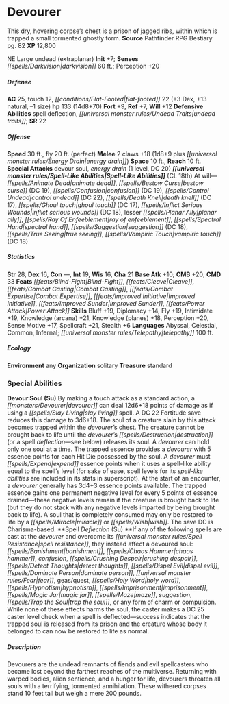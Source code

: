 ﻿---
cssclass: [monsters]
title1: Devourer
desc_short: This dry, hovering corpse's chest is a prison of jagged ribs, within which
  is trapped a small tormented ghostly form.
title2: Devourer
CR: 11
sources:
- name: Pathfinder RPG Bestiary
  page: 82
  link: http://paizo.com/products/btpy8auu?Pathfinder-Roleplaying-Game-Bestiary
XP: 12800
alignment: NE
size: Large
type: undead
subtypes:
- extraplanar
initiative:
  bonus: 7
senses:
  darkvision: 60
AC:
  AC: 25
  touch: 12
  flat_footed: 22
  components:
    dex: 3
    natural: 13
    size: -1
HP:
  HP: 133
  long: 14d8+70
saves:
  fort: 9
  ref: 7
  will: 12
defensive_abilities:
- spell deflection
- undead traits
SR: 22
speeds:
  base: 30
  fly: 20
  fly_maneuverability: perfect
attacks:
  melee:
  - - text: 2 claws +18 (1d8+9 plus energy drain)
      entries:
      - - damage: 1d8+9
        - effect: energy drain
      count: 2
      attack: claws
      bonus:
      - 18
  special:
  - devour soul
  - energy drain (1 level, DC 20)
space: 10
reach: 10
spell_like_abilities:
  entries:
  - superscripts:
    - 4th
    name: animate dead
    source: default
    freq: At will
  - superscripts:
    - 4th
    name: bestow curse
    source: default
    freq: At will
    DC: 19
  - superscripts:
    - 4th
    name: confusion
    source: default
    freq: At will
    DC: 19
  - superscripts:
    - 7th
    name: control undead
    source: default
    freq: At will
    DC: 22
  - superscripts:
    - 2nd
    name: death knell
    source: default
    freq: At will
    DC: 17
  - superscripts:
    - 2nd
    name: ghoul touch
    source: default
    freq: At will
    DC: 17
  - superscripts:
    - 3rd
    name: inflict serious wounds
    source: default
    freq: At will
    DC: 18
  - superscripts:
    - 4th
    name: lesser planar ally
    source: default
    freq: At will
  - superscripts:
    - 1st
    name: ray of enfeeblement
    source: default
    freq: At will
  - superscripts:
    - 2nd
    name: spectral hand
    source: default
    freq: At will
  - superscripts:
    - 3rd
    name: suggestion
    source: default
    freq: At will
    DC: 18
  - superscripts:
    - 6th
    name: true seeing
    source: default
    freq: At will
  - superscripts:
    - 3rd
    name: vampiric touch
    source: default
    freq: At will
    DC: 18
  sources:
  - name: default
    CL: 18
ability_scores:
  STR: 28
  DEX: 16
  CON:
  INT: 19
  WIS: 16
  CHA: 21
BAB: 10
CMB: 20
CMD: 33
feats:
- name: Blind-Fight
- name: Cleave
- name: Combat Casting
- name: Combat Expertise
- name: Improved Initiative
- name: Improved Sunder
- name: Power Attack
skills:
  Bluff: 19
  Diplomacy: 14
  Fly: 19
  Intimidate: 19
  Knowledge (arcana): 21
  Knowledge (planes): 18
  Perception: 20
  Sense Motive: 17
  Spellcraft: 21
  Stealth: 6
languages:
- Abyssal
- Celestial
- Common
- Infernal
- telepathy 100 ft.
ecology:
  environment: any
  organization: solitary
  treasure_type: standard
special_abilities:
  Devour Soul (Su): By making a touch attack as a standard action, a devourer can
    deal 12d6+18 points of damage as if using a slay living spell. A DC 22 Fortitude
    save reduces this damage to 3d6+18. The soul of a creature slain by this attack
    becomes trapped within the devourer's chest. The creature cannot be brought back
    to life until the devourer's destruction (or a spell deflection-see below) releases
    its soul. A devourer can hold only one soul at a time. The trapped essence provides
    a devourer with 5 essence points for each Hit Die possessed by the soul. A devourer
    must expend essence points when it uses a spell-like ability equal to the spell's
    level (for sake of ease, spell levels for its spell-like abilities are included
    in its stats in superscript). At the start of an encounter, a devourer generally
    has 3d4+3 essence points available. The trapped essence gains one permanent negative
    level for every 5 points of essence drained-these negative levels remain if the
    creature is brought back to life (but they do not stack with any negative levels
    imparted by being brought back to life). A soul that is completely consumed may
    only be restored to life by a miracle or wish. The save DC is Charisma-based.
  Spell Deflection (Su): 'If any of the following spells are cast at the devourer
    and overcome its spell resistance, they instead affect a devoured soul: banishment,
    chaos hammer, confusion, crushing despair, detect thoughts, dispel evil, dominate
    person, fear, geas/quest, holy word, hypnotism, imprisonment, magic jar, maze,
    suggestion, trap the soul, or any form of charm or compulsion. While none of these
    effects harms the soul, the caster makes a DC 25 caster level check when a spell
    is deflected-success indicates that the trapped soul is released from its prison
    and the creature whose body it belonged to can now be restored to life as normal.'
desc_long: Devourers are the undead remnants of fiends and evil spellcasters who became
  lost beyond the farthest reaches of the multiverse. Returning with warped bodies,
  alien sentience, and a hunger for life, devourers threaten all souls with a terrifying,
  tormented annihilation. These withered corpses stand 10 feet tall but weigh a mere
  200 pounds.

---

# Devourer
This dry, hovering corpse’s chest is a prison of jagged ribs, within which is trapped a small tormented ghostly form.
**Source** Pathfinder RPG Bestiary pg. 82
**XP** 12,800

NE Large undead (extraplanar)
**Init** +7; **Senses** _[[spells/Darkvision|darkvision]]_ 60 ft.; Perception +20

##### Defense

**AC** 25, touch 12, _[[conditions/Flat-Footed|flat-footed]]_ 22 (+3 Dex, +13 natural, –1 size)
**hp** 133 (14d8+70)
**Fort** +9, **Ref** +7, **Will** +12
**Defensive Abilities** spell deflection, _[[universal monster rules/Undead Traits|undead traits]]_; **SR** 22

##### Offense
**Speed** 30 ft., fly 20 ft. (perfect)
**Melee** 2 claws +18 (1d8+9 plus _[[universal monster rules/Energy Drain|energy drain]]_)
**Space** 10 ft., **Reach** 10 ft.
**Special Attacks** devour soul, _energy drain_ (1 level, DC 20)
**_[[universal monster rules/Spell-Like Abilities|Spell-Like Abilities]]_** (CL 18th)
At will—_[[spells/Animate Dead|animate dead]]_, _[[spells/Bestow Curse|bestow curse]]_ (DC 19), _[[spells/Confusion|confusion]]_ (DC 19), _[[spells/Control Undead|control undead]]_ (DC 22), _[[spells/Death Knell|death knell]]_ (DC 17), _[[spells/Ghoul touch|ghoul touch]]_ (DC 17), _[[spells/Inflict Serious Wounds|inflict serious wounds]]_ (DC 18), lesser _[[spells/Planar Ally|planar ally]]_, _[[spells/Ray Of Enfeeblement|ray of enfeeblement]]_, _[[spells/Spectral Hand|spectral hand]]_, _[[spells/Suggestion|suggestion]]_ (DC 18), _[[spells/True Seeing|true seeing]]_, _[[spells/Vampiric Touch|vampiric touch]]_ (DC 18)

##### Statistics
**Str** 28, **Dex** 16, **Con** —, **Int** 19, **Wis** 16, **Cha** 21
**Base Atk** +10; **CMB** +20; **CMD** 33
**Feats** _[[feats/Blind-Fight|Blind-Fight]]_, _[[feats/Cleave|Cleave]]_, _[[feats/Combat Casting|Combat Casting]]_, _[[feats/Combat Expertise|Combat Expertise]]_, _[[feats/Improved Initiative|Improved Initiative]]_, _[[feats/Improved Sunder|Improved Sunder]]_, _[[feats/Power Attack|Power Attack]]_
**Skills** Bluff +19, Diplomacy +14, Fly +19, Intimidate +19, Knowledge (arcana) +21, Knowledge (planes) +18, Perception +20, Sense Motive +17, Spellcraft +21, Stealth +6
**Languages** Abyssal, Celestial, Common, Infernal; _[[universal monster rules/Telepathy|telepathy]]_ 100 ft.

##### Ecology

**Environment** any
**Organization** solitary
**Treasure** standard

### Special Abilities

**Devour Soul (Su)** By making a touch attack as a standard action, a _[[monsters/Devourer|devourer]]_ can deal 12d6+18 points of damage as if using a _[[spells/Slay Living|slay living]]_ spell. A DC 22 Fortitude save reduces this damage to 3d6+18. The soul of a creature slain by this attack becomes trapped within the _devourer_’s chest. The creature cannot be brought back to life until the _devourer_’s _[[spells/Destruction|destruction]]_ (or a spell _deflection_—see below) releases its soul. A _devourer_ can hold only one soul at a time. The trapped essence provides a _devourer_ with 5 essence points for each Hit Die possessed by the soul. A _devourer_ must _[[spells/Expend|expend]]_ essence points when it uses a spell-like ability equal to the spell’s level (for sake of ease, spell levels for its _spell-like abilities_ are included in its stats in superscript). At the start of an encounter, a _devourer_ generally has 3d4+3 essence points available. The trapped essence gains one permanent negative level for every 5 points of essence drained—these negative levels remain if the creature is brought back to life (but they do not stack with any negative levels imparted by being brought back to life). A soul that is completely consumed may only be restored to life by a _[[spells/Miracle|miracle]]_ or _[[spells/Wish|wish]]_. The save DC is Charisma-based.
**Spell _Deflection_ (Su) **If any of the following spells are cast at the _devourer_ and overcome its _[[universal monster rules/Spell Resistance|spell resistance]]_, they instead affect a devoured soul: _[[spells/Banishment|banishment]]_, _[[spells/Chaos Hammer|chaos hammer]]_, _confusion_, _[[spells/Crushing Despair|crushing despair]]_, _[[spells/Detect Thoughts|detect thoughts]]_, _[[spells/Dispel Evil|dispel evil]]_, _[[spells/Dominate Person|dominate person]]_, _[[universal monster rules/Fear|fear]]_, geas/quest, _[[spells/Holy Word|holy word]]_, _[[spells/Hypnotism|hypnotism]]_, _[[spells/Imprisonment|imprisonment]]_, _[[spells/Magic Jar|magic jar]]_, _[[spells/Maze|maze]]_, _suggestion_, _[[spells/Trap the Soul|trap the soul]]_, or any form of charm or compulsion. While none of these effects harms the soul, the caster makes a DC 25 caster level check when a spell is deflected—success indicates that the trapped soul is released from its prison and the creature whose body it belonged to can now be restored to life as normal.

##### Description

Devourers are the undead remnants of fiends and evil spellcasters who became lost beyond the farthest reaches of the multiverse. Returning with warped bodies, alien sentience, and a hunger for life, devourers threaten all souls with a terrifying, tormented annihilation. These withered corpses stand 10 feet tall but weigh a mere 200 pounds.